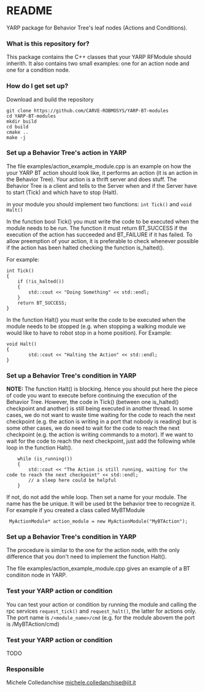 # README #
YARP package for Behavior Tree's leaf nodes (Actions and Conditions).


### What is this repository for? ###

This package contains the C++ classes that your YARP RFModule should inherith. It also contains two small examples: one for an action node and one for a condition node. 

### How do I get set up? ###

Download and build the repository 

```console
git clone https://github.com/CARVE-ROBMOSYS/YARP-BT-modules
cd YARP-BT-modules
mkdir build
cd build
cmake ..
make -j
```

### Set up a Behavior Tree's action in YARP
The file examples/action_example_module.cpp is an example on how the your YARP BT action should look like, it performs an action (it is an action in the Behavior Tree).
Your action is a thrift server and does stuff. The Behavior Tree is a client and tells to the Server when and if the Server have to start (Tick) and which have to stop (Halt).

in your module you should implement two functions: `int Tick()` and `void Halt()`


In the function bool Tick() you must write the code to be executed when the module needs to be run.
The function it must return BT_SUCCESS if the execution of the action has succeeded and BT_FAILURE if it has failed.
To allow preemption of your action, it is preferable to check whenever possible if the action has been halted checking the function is_halted().

For example:


    int Tick()
    {
        if (!is_halted())
        {
            std::cout << "Doing Something" << std::endl;
        }
        return BT_SUCCESS;
    }


In the function Halt() you must write the code to be executed when the module needs to be stopped (e.g. when stopping a walking module we would like to have to robot stop in a home position).
For Example:

    void Halt()
    {
            std::cout << "Halting the Action" << std::endl;
    }

### Set up a Behavior Tree's condition in YARP
**NOTE:** The function Halt() is blocking. Hence you should put here the piece of code you want to execute before continuing the execution of the Behavior Tree.
          However, the code in Tick() (between one is_halted() checkpoint and another) is still being executed in another thread. In some cases, we do not want to waste time waiting for the code to reach
          the next checkpoint (e.g. the action is writing in a port that nobody is reading) but is some other cases, we do need to wait for the code to reach the next checkpoint (e.g. the action is writing commands to a motor).
          If we want to wait for the code to reach the next checkpoint, just add the following while loop in the function Halt().


        while (is_running())
        {
            std::cout << "The Action is still running, waiting for the code to reach the next checkpoint" << std::endl;
            // a sleep here could be helpful
        }

        
If not, do not add the while loop.
Then set a name for your module. The name has the be unique. It will be used bt the behavior tree to recognize it. For example if you created a class called MyBTModule

     MyActionModule* action_module = new MyActionModule("MyBTAction");


### Set up a Behavior Tree's condition in YARP
The procedure is similar to the one for the action node, with the only difference that you don't need to implement the function Halt().

The file examples/action_example_module.cpp gives an example of a BT condiiton node in YARP.

    

### Test your YARP action or condition

You can test your action or condition by running the module and calling the rpc services `request_tick()`  and `request_halt()`, the latter for actions only. 
The port name is `/<module_name>/cmd` (e.g. for the module abovem the port is /MyBTAction/cmd)


### Test your YARP action or condition
TODO


### Responsible ###

Michele Colledanchise michele.colledanchise@iit.it
